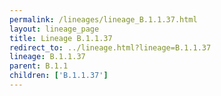 ```yaml
---
permalink: /lineages/lineage_B.1.1.37.html
layout: lineage_page
title: Lineage B.1.1.37
redirect_to: ../lineage.html?lineage=B.1.1.37
lineage: B.1.1.37
parent: B.1.1
children: ['B.1.1.37']
---
```

